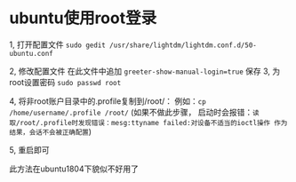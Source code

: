 # ubuntu使用root登录
1, 打开配置文件
`sudo gedit /usr/share/lightdm/lightdm.conf.d/50-ubuntu.conf`

2, 修改配置文件
在此文件中追加
`greeter-show-manual-login=true`
保存
3, 为root设置密码
`sudo passwd root`

4, 将非root账户目录中的.profile复制到/root/：
例如：`cp /home/username/.profile /root/`
(如果不做此步骤， 启动时会报错：`读取/root/.profile时发现错误：mesg:ttyname failed:对设备不适当的ioctl操作 作为结果，会话不会被正确配置`)

5, 重启即可

此方法在ubuntu1804下貌似不好用了